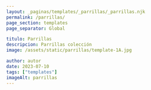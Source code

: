 ```yaml
---
layout: _paginas/templates/_parrillas/_parrillas.njk
permalink: /parrillas/
page_section: templates
page_separator: Global

titulo: Parrillas
descripcion: Parrillas colección
image: /assets/static/parrillas/template-1A.jpg

author: autor
date: 2023-07-10
tags: ["templates"]
imageAlt: parrillas
---
```

